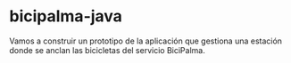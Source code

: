 # bicipalma-java
Vamos a construir un prototipo de la aplicación que gestiona una estación donde se anclan las bicicletas del servicio BiciPalma.
